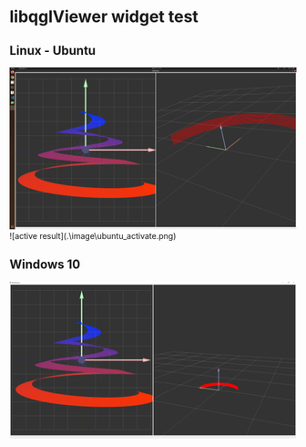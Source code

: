 # libqglViewer widget test

[github]: https://github.com/GillesDebunne/libQGLViewer
[homepage]: http://libqglviewer.com/



## Linux - Ubuntu
<img src="viewer/libqglviewer/qglviewerwidgetTest/01_DOC/image/ubuntu_activate.png">
![active result](.\image\ubuntu_activate.png)



## Windows 10

![active result](.\image\window_activate.PNG)
